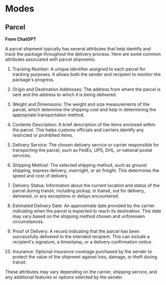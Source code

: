 # Modes

## Parcel

**From ChatGPT**

A parcel shipment typically has several attributes that help identify and track the package throughout the delivery process. Here are some common attributes associated with parcel shipments:

1. Tracking Number: A unique identifier assigned to each parcel for tracking purposes. It allows both the sender and recipient to monitor the package's progress.

2. Origin and Destination Addresses: The address from where the parcel is sent and the address to which it is being delivered.

3. Weight and Dimensions: The weight and size measurements of the parcel, which determine the shipping cost and help in determining the appropriate transportation method.

4. Contents Description: A brief description of the items enclosed within the parcel. This helps customs officials and carriers identify any restricted or prohibited items.

5. Delivery Service: The chosen delivery service or carrier responsible for transporting the parcel, such as FedEx, UPS, DHL, or national postal services.

6. Shipping Method: The selected shipping method, such as ground shipping, express delivery, overnight, or air freight. This determines the speed and cost of delivery.

7. Delivery Status: Information about the current location and status of the parcel during transit, including pickup, in transit, out for delivery, delivered, or any exceptions or delays encountered.

8. Estimated Delivery Date: An approximate date provided by the carrier indicating when the parcel is expected to reach its destination. This date may vary based on the shipping method chosen and unforeseen circumstances.

9. Proof of Delivery: A record indicating that the parcel has been successfully delivered to the intended recipient. This can include a recipient's signature, a timestamp, or a delivery confirmation notice.

10. Insurance: Optional insurance coverage purchased by the sender to protect the value of the shipment against loss, damage, or theft during transit.

These attributes may vary depending on the carrier, shipping service, and any additional features or options selected by the sender.
